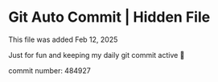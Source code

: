 # Git Auto Commit | Hidden File

This file was added Feb 12, 2025

Just for fun and keeping my daily git commit active 🤪

commit number: 484927
